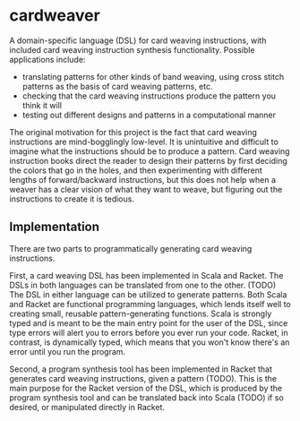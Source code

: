 cardweaver
==========

A domain-specific language (DSL) for card weaving instructions, with included card weaving instruction synthesis functionality. Possible applications include:

- translating patterns for other kinds of band weaving, using cross stitch patterns as the basis of card weaving patterns, etc.
- checking that the card weaving instructions produce the pattern you think it will
- testing out different designs and patterns in a computational manner

The original motivation for this project is the fact that card weaving instructions are mind-bogglingly low-level. It is unintuitive and difficult to imagine what the instructions should be to produce a pattern. Card weaving instruction books direct the reader to design their patterns by first deciding the colors that go in the holes, and then experimenting with different lengths of forward/backward instructions, but this does not help when a weaver has a clear vision of what they want to weave, but figuring out the instructions to create it is tedious.

## Implementation
There are two parts to programmatically generating card weaving instructions.

First, a card weaving DSL has been implemented in Scala and Racket. The DSLs in both languages can be translated from one to the other. (TODO) The DSL in either language can be utilized to generate patterns. Both Scala and Racket are functional programming languages, which lends itself well to creating small, reusable pattern-generating functions. Scala is strongly typed and is meant to be the main entry point for the user of the DSL, since type errors will alert you to errors before you ever run your code. Racket, in contrast, is dynamically typed, which means that you won't know there's an error until you run the program. 

Second, a program synthesis tool has been implemented in Racket that generates card weaving instructions, given a pattern (TODO). This is the main purpose for the Racket version of the DSL, which is produced by the program synthesis tool and can be translated back into Scala (TODO) if so desired, or manipulated directly in Racket.

